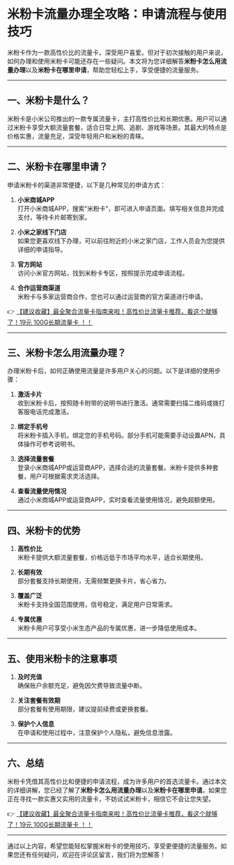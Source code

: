 # 米粉卡流量办理全攻略：申请流程与使用技巧

米粉卡作为一款高性价比的流量卡，深受用户喜爱。但对于初次接触的用户来说，如何办理和使用米粉卡可能还存在一些疑问。本文将为您详细解答**米粉卡怎么用流量办理**以及**米粉卡在哪里申请**，帮助您轻松上手，享受便捷的流量服务。

---

## 一、米粉卡是什么？

米粉卡是小米公司推出的一款专属流量卡，主打高性价比和长期优惠。用户可以通过米粉卡享受大额流量套餐，适合日常上网、追剧、游戏等场景。其最大的特点是价格实惠，流量充足，深受年轻用户和米粉的青睐。

---

## 二、米粉卡在哪里申请？

申请米粉卡的渠道非常便捷，以下是几种常见的申请方式：

1. **小米商城APP**  
   打开小米商城APP，搜索“米粉卡”，即可进入申请页面。填写相关信息并完成支付，等待卡片邮寄到家。

2. **小米之家线下门店**  
   如果您更喜欢线下办理，可以前往附近的小米之家门店，工作人员会为您提供详细的申请指导。

3. **官方网站**  
   访问小米官方网站，找到米粉卡专区，按照提示完成申请流程。

4. **合作运营商渠道**  
   米粉卡与多家运营商合作，您也可以通过运营商的官方渠道进行申请。

👉 [【建议收藏】最全聚合流量卡指南来啦！高性价比流量卡推荐，看这个就够了！19元 100G长期流量卡 ！！](https://bit.ly/Liuliangka)

---

## 三、米粉卡怎么用流量办理？

办理米粉卡后，如何正确使用流量是许多用户关心的问题。以下是详细的使用步骤：

1. **激活卡片**  
   收到米粉卡后，按照随卡附带的说明书进行激活。通常需要扫描二维码或拨打客服电话完成激活。

2. **绑定手机号**  
   将米粉卡插入手机，绑定您的手机号码。部分手机可能需要手动设置APN，具体操作可参考说明书。

3. **选择流量套餐**  
   登录小米商城APP或运营商APP，选择合适的流量套餐。米粉卡提供多种套餐，用户可根据需求灵活选择。

4. **查看流量使用情况**  
   通过小米商城APP或运营商APP，实时查看流量使用情况，避免超额使用。

---

## 四、米粉卡的优势

1. **高性价比**  
   米粉卡提供大额流量套餐，价格远低于市场平均水平，适合长期使用。

2. **长期有效**  
   部分套餐支持长期使用，无需频繁更换卡片，省心省力。

3. **覆盖广泛**  
   米粉卡支持全国范围使用，信号稳定，满足用户日常需求。

4. **专属优惠**  
   米粉卡用户可享受小米生态产品的专属优惠，进一步降低使用成本。

---

## 五、使用米粉卡的注意事项

1. **及时充值**  
   确保账户余额充足，避免因欠费导致流量中断。

2. **关注套餐有效期**  
   部分套餐有使用期限，建议提前续费或更换套餐。

3. **保护个人信息**  
   在申请和使用过程中，注意保护个人隐私，避免信息泄露。

---

## 六、总结

米粉卡凭借其高性价比和便捷的申请流程，成为许多用户的首选流量卡。通过本文的详细讲解，您已经了解了**米粉卡怎么用流量办理**以及**米粉卡在哪里申请**。如果您正在寻找一款实惠又实用的流量卡，不妨试试米粉卡，相信它不会让您失望。

👉 [【建议收藏】最全聚合流量卡指南来啦！高性价比流量卡推荐，看这个就够了！19元 100G长期流量卡 ！！](https://bit.ly/Liuliangka)

---

通过以上内容，希望您能轻松掌握米粉卡的使用技巧，享受更便捷的流量服务。如果您还有任何疑问，欢迎在评论区留言，我们将为您解答！